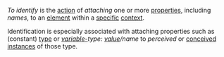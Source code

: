 *To identify* is the [action](https://github.com/gcassel/Modular-Organization-Terminology/blob/master/terms/action.md) of *attaching* one or more [properties](https://github.com/gcassel/Modular-Organization-Terminology/blob/master/terms/property.md), including *names*, to an [element](https://github.com/gcassel/Modular-Organization-Terminology/blob/master/terms/element.md) within a [specific](https://github.com/gcassel/Modular-Organization-Terminology/blob/master/terms/specific.md) [context](https://github.com/gcassel/Modular-Organization-Terminology/blob/master/terms/context.md). 

Identification is especially associated with attaching properties such as (constant) [type](https://github.com/gcassel/Modular-Organization-Terminology/blob/master/terms/type.md) or *[variable-](https://github.com/gcassel/Modular-Organization-Terminology/blob/master/terms/variable.md)type: [value](https://github.com/gcassel/Modular-Organization-Terminology/blob/master/terms/value.md)/name* to *perceived* or [conceived](https://github.com/gcassel/Modular-Organization-Terminology/blob/master/terms/concept.md) [instances](https://github.com/gcassel/Modular-Organization-Terminology/blob/master/terms/instance.md) of those type. 
